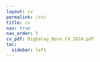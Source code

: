 ```yaml
---
layout: cv
permalink: /cv/
title: cv
nav: true
nav_order: 5
cv_pdf: Digbalay_Bose_CV_2024.pdf
toc:
  sidebar: left
---
```

